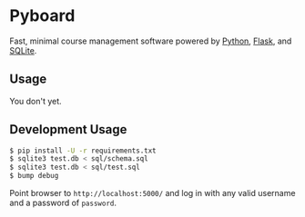 # Pyboard

Fast, minimal course management software powered by
[Python](http://www.python.org/), [Flask](https://github.com/mitsuhiko/flask),
and [SQLite](http://www.sqlite.org/).

## Usage

You don't yet.

## Development Usage

```bash
$ pip install -U -r requirements.txt
$ sqlite3 test.db < sql/schema.sql
$ sqlite3 test.db < sql/test.sql
$ bump debug
```

Point browser to `http://localhost:5000/` and log in with any valid username
and a password of `password`.
